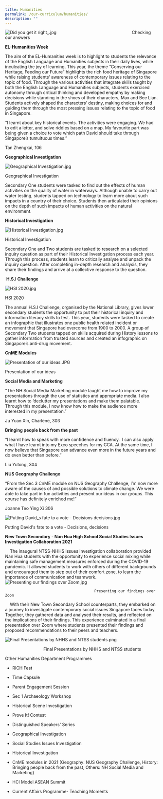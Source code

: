 ```yaml
---
title: Humanities
permalink: /our-curriculum/humanities/
description: ""
---
```

![Did you get it right_.jpg](/images/Did%20you%20get%20it%20right_.jpg)                                                               Checking our answers

**EL-Humanities Week**  

The aim of the EL-Humanities week is to highlight to students the relevance of the English Language and Humanities subjects in their daily lives, while inculcating the joy of learning. This year, the theme “Conserving our Heritage, Feeding our Future” highlights the rich food heritage of Singapore while raising students’ awareness of contemporary issues relating to the topic of food. Through the various activities that integrate skills taught by both the English Language and Humanities subjects, students exercised autonomy through critical thinking and developed empathy by making decisions while standing in the shoes of their characters, Max and Bee Lian. Students actively shaped the characters’ destiny, making choices for and guiding them through the most pressing issues relating to the topic of food in Singapore.  
  
  

“I learnt about key historical events. The activities were engaging. We had to edit a letter, and solve riddles based on a map. My favourite part was being given a choice to vote which path David should take through Singapore’s tumultuous times.”

Tan Zhengkai, 106

**Geographical Investigation**

![Geographical Investigation.jpg](/images/Geographical%20Investigation.jpg)

Geographical Investigation

  

Secondary One students were tasked to find out the effects of human activities on the quality of water in waterways. Although unable to carry out water testing, students tapped on technology to learn more about such impacts in a country of their choice. Students then articulated their opinions on the depth of such impacts of human activities on the natural environment.

**Historical Investigation**

![Historical Investigation.jpg](/images/Historical%20Investigation.jpg)

Historical Investigation

Secondary One and Two students are tasked to research on a selected inquiry question as part of their Historical Investigation process each year. Through this process, students learn to critically analyse and unpack the inquiry question. After completing in-depth research and analysis, they share their findings and arrive at a collective response to the question.

 **H.S.I Challenge**

![HSI 2020.jpg](/images/HSI%202020.jpg)

HSI 2020

The annual H.S.I Challenge, organised by the National Library, gives lower secondary students the opportunity to put their historical inquiry and information literacy skills to test. This year, students were tasked to create an infographic that illustrates one public health related incident or movement that Singapore had overcome from 1900 to 2000. A group of Secondary Two students tapped on skills acquired during History lessons to gather information from trusted sources and created an infographic on Singapore’s anti-drug movement.

**CnME Modules**

![Presentation of our ideas.JPG](/images/Presentation%20of%20our%20ideas.jpg)

Presentation of our ideas

**Social Media and Marketing**  

“The NH Social Media Marketing module taught me how to improve my presentations through the use of statistics and appropriate media. I also learnt how to ‘declutter my presentations and make them palatable. Through this module, I now know how to make the audience more interested in my presentation.”  

Ju Yuan Xin, Charlene, 303 

**Bringing people back from the past**

  

“I learnt how to speak with more confidence and fluency.  I can also apply what I have learnt into my Exco speeches for my CCA. At the same time, I now believe that Singapore can advance even more in the future years and do even better than before.”

Liu Yutong, 304

**NUS Geography Challenge**

“From the Sec 3 CnME module on NUS Geography Challenge, I’m now more aware of the causes of and possible solutions to climate change. We were able to take part in fun activities and present our ideas in our groups. This course has definitely enriched me!”

Joanne Teo Ying Xi 306

![Putting David_s fate to a vote - Decisions decisions.jpg](/images/Putting%20David_s%20fate%20to%20a%20vote.jpg)

Putting David's fate to a vote - Decisions, decisions

**New Town Secondary - Nan Hua High School Social Studies Issues Investigation Collaboration 2021**  
  
    The inaugural NTSS-NHHS issues investigation collaboration provided Nan Hua students with the opportunity to experience social mixing while maintaining safe management measures enforced during the COVID-19 pandemic. It allowed students to work with others of different backgrounds and encouraged them to step out of their comfort zone, to learn the importance of communication and teamwork.  
![Presenting our findings over Zoom.jpg](/images/Presenting%20our%20findings%20over%20Zoom.jpg)  
  
											 Presenting our findings over Zoom

  

    With their New Town Secondary School counterparts, they embarked on a journey to investigate contemporary social issues Singapore faces today. Together, they gathered data and analysed their results, and reflected on the implications of their findings. This experience culminated in a final presentation over Zoom where students presented their findings and proposed recommendations to their peers and teachers.  
  
![Final Presentations by NHHS and NTSS students.png](/images/Final%20Presentations%20by%20NHHS%20and%20NTSS%20students.png)  
  
  
                                Final Presentations by NHHS and NTSS students   
  
  

Other Humanities Department Programmes

*   RICH Fest
    
*   Time Capsule 
    
*   Parent Engagement Session
    
*   Sec 1 Archaeology Workshop
    
*   Historical Scene Investigation
    
*   Prove It! Contest
    
*   Distinguished Speakers' Series
    
*   Geographical Investigation
    
*   Social Studies Issues Investigation
    
*   Historical Investigation
    
*   CnME modules in 2021 (Geography: NUS Geography Challenge, History: Bringing people back from the past, Others: NH Social Media and Marketing)
    
*   HCI Model ASEAN Summit
    
*   Current Affairs Programme- Teaching Moments